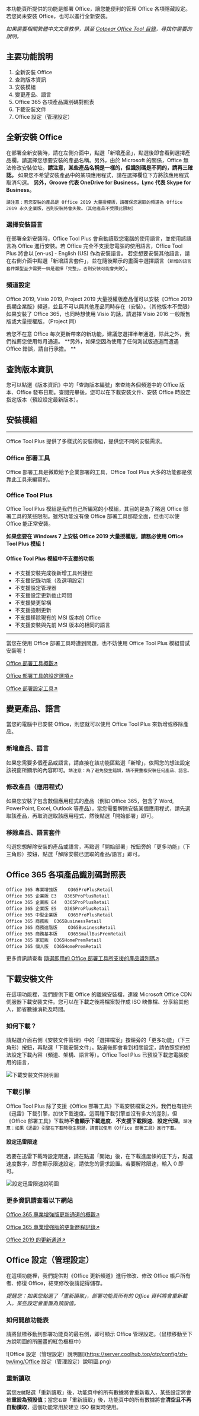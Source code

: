 本功能頁所提供的功能是部署 Office，讓您能便利的管理 Office 各項隱藏設定。若您尚未安裝 Office，也可以進行全新安裝。

*如果需要相關繁體中文文章教學，請至  [Cotpear Office Tool 目錄](https://www.cotpear.com/p/office-tool-taiwan-official-website.html)，尋找你需要的說明。*

## 主要功能說明

1. 全新安裝 Office
2. 查詢版本資訊
3. 安裝模組
4. 變更產品、語言
5. Office 365 各項產品識別碼對照表
6. 下載安裝文件
7. Office 設定（管理設定）

## 全新安裝 Office

在部署全新安裝時，請在左側介面中，點選「新增產品」，點選後即會看到選擇產品欄，請選擇您想要安裝的產品名稱。另外，由於 Microsoft 的關係，Office 無法修改安裝位址。**請注意，某些產品名稱是一樣的，但識別碼是不同的，請再三確認。**
如果您不希望安裝產品中的某項應用程式，請在選擇欄位下方將該應用程式取消勾選。
**另外，Groove 代表 OneDrive for Business，Lync 代表 Skype for Business。**

`請注意：若您安裝的產品是 Office 2019 大量授權版，請確保您選取的頻道為 Office 2019 永久企業版，否則安裝將會失敗。（其他產品不受限此限制）`

### 選擇安裝語言

在部署全新安裝時，Office Tool Plus 會自動讀取您電腦的使用語言，並使用該語言為 Office 進行安裝。若 Office 完全不支援您電腦的使用語言，Office Tool Plus 將會以 [en-us] - English (US) 作為安裝語言。
若您想要安裝其他語言，請在右側介面中點選「新增語言套件」，並在隨後顯示的畫面中選擇語言（`新增的語言套件類型至少需要一個是選擇「完整」，否則安裝可能會失敗`）。

### 頻道設定

Office 2019, Visio 2019, Project 2019 大量授權版產品僅可以安裝《Office 2019 長期企業版》頻道，並且不可以與其他產品同時存在（安裝）。（其他版本不受限）
如果安裝了 Office 365，也同時想使用 Visio 的話，請選擇 Visio 2016 一般販售版或大量授權版。（Project  同）

若您不在意 Office 每次更新帶來的新功能，建議您選擇半年通道，除此之外，我們推薦您使用每月通道。
**另外，如果您因為使用了任何測試版通道而遭遇 Office 錯誤，請自行承擔。 **

## 查詢版本資訊

您可以點選《版本資訊》中的「查詢版本編號」來查詢各個頻道中的 Office 版本、Office 發布日期。查閱完畢後，您可以在下載安裝文件、安裝 Office 時設定指定版本（預設設定最新版本）。

## 安裝模組
---

Office Tool Plus 提供了多樣式的安裝模組，提供您不同的安裝需求。

### Office 部署工具

Office 部署工具是微軟給予企業部署的工具，Office Tool Plus 大多的功能都是依靠此工具來編寫的。

### Office Tool Plus

Office Tool Plus 模組是我們自己所編寫的小模組，其目的是為了略過 Office 部署工具的某些限制。雖然功能沒有像 Office 部署工具那麼全面，但也可以使 Office 能正常安裝。

**如果您要在 Windows 7 上安裝 Office 2019 大量授權版，請務必使用 Office Tool Plus 模組！**

#### Office Tool Plus 模組中不支援的功能

- 不支援安裝完成後新增工具列捷徑
- 不支援記錄功能（及選項設定）
- 不支援設定管理器
- 不支援設定更新截止時間
- 不支援變更架構
- 不支援強制更新
- 不支援移除現有的 MSI 版本的 Office
- 不支援安裝與先前 MSI 版本的相同的語言

---

當您在使用 Office 部署工具時遭到問題，也不妨使用 Office Tool Plus 模組嘗試安裝喔！

[Office 部署工具概觀↗](https://aka.ms/ODT)

[Office 部署工具的設定選項↗](https://docs.microsoft.com/zh-tw/DeployOffice/configuration-options-for-the-office-2016-deployment-tool#product-element)

[Office 部署設定工具↗](https://config.office.com)


## 變更產品、語言

當您的電腦中已安裝 Office，則您就可以使用 Office Tool Plus 來新增或移除產品。

### 新增產品、語言

如果您需要多個產品或語言，請直接在該功能區點選「新增」，依照您的想法設定該視窗所顯示的內容即可。`請注意：為了避免發生錯誤，請不要重複安裝任何產品、語言。`

### 修改產品（應用程式）

如果您安裝了包含數個應用程式的產品（例如 Office 365，包含了 Word, PowerPoint, Excel, Outlook  等產品），當您需要解除安裝某個應用程式，請先選取該產品，再取消選取該應用程式，然後點選「開始部署」即可。

### 移除產品、語言套件

勾選您想解除安裝的產品或語言，再點選「開始部署」按鈕旁的「更多功能」（下三角形）按鈕，點選「解除安裝已選取的產品/語言」即可。

## Office 365 各項產品識別碼對照表

```
Office 365 專業增強版	O365ProPlusRetail
Office 365 企業版 E3	O365ProPlusRetail
Office 365 企業版 E4	O365ProPlusRetail
Office 365 企業版 E5	O365ProPlusRetail
Office 365 中型企業版	O365ProPlusRetail
Office 365 商務版	O365BusinessRetail
Office 365 商務進階版	O365BusinessRetail
Office 365 商務基本版	O365SmallBusPremRetail
Office 365 家庭版	O365HomePremRetail
Office 365 個人版	O365HomePremRetail
```

更多資訊請查看 [隨選即用的 Office 部署工具所支援的產品識別碼↗](https://docs.microsoft.com/zh-tw/office365/troubleshoot/administration/product-ids-supported-office-deployment-click-to-run)

## 下載安裝文件

在這項功能裡，我們提供下載 Office 的離線安裝檔，連線 Microsoft Office CDN 伺服器下載安裝文件。您可以在下載之後將檔案製作成 ISO 映像檔、分享給其他人，節省數據消耗及時間。

### 如何下載？

請點選介面右側《安裝文件管理》中的「選擇檔案」按鈕旁的「更多功能」（下三角形）按鈕，再點選「下載安裝文件」。點選後即會看到相關設定，請依照您的想法設定下載內容（頻道、架構、語言等）。Office Tool Plus 已預設下載您電腦使用的語言，

![下載安裝文件說明圖](https://server.coolhub.top/otp/config/zh-tw/img/下載安裝文件說明圖.png)

### 下載引擎

Office Tool Plus 除了支援《Office 部署工具》下載安裝檔案之外，我們也有提供《迅雷》下載引擎，加快下載速度。這兩種下載引擎並沒有多大的差別，但《Office 部署工具》下載時**不會顯示下載進度**、**不支援下載限速**、**設定代理**。`請注意：如果《迅雷》引擎在下載時發生問題，請嘗試使用《Office 部署工具》進行下載。`

#### 設定迅雷限速

若要在迅雷下載時設定限速，請在點選「開始」後，在下載進度條的正下方，點選速度數字，即會顯示限速設定，請依您的需求設置。若要解除限速，輸入 0 即可。

![設定迅雷限速說明圖](https://server.coolhub.top/otp/config/zh-tw/img/限速說明圖.png)

### 更多資訊請查看以下網站

[Office 365 專業增強版更新通道的概觀↗](https://docs.microsoft.com/zh-tw/DeployOffice/overview-of-update-channels-for-office-365-proplus)

[Office 365 專業增強版的更新歷程記錄↗](https://docs.microsoft.com/zh-tw/officeupdates/update-history-office365-proplus-by-date)

[Office 2019 的更新通道↗](https://docs.microsoft.com/zh-cn/DeployOffice/office2019/update#update-channel-for-office-2019)

## Office 設定（管理設定）

在這項功能裡，我們提供對《Office 更新頻道》進行修改、修改 Office 帳戶所有者、修復 Office，結束修改後請記得儲存。

*提醒您：如果您點選了「重新讀取」，部署功能頁所有的 Office 資料將會重新載入。某些設定會重置為預設值。*

### 如何開啟功能表

請將鼠標移動到部署功能頁的最右側，即可顯示 Office 管理設定。（鼠標移動至下方說明圖的所圈畫的紅色框框中）

![Office 設定（管理設定）說明圖](https://server.coolhub.top/otp/config/zh-tw/img/Office 設定（管理設定）說明圖.png)

### 重新讀取

當您`左鍵`點選「重新讀取」後，功能頁中的所有數據將會重新載入，某些設定將會被**重設為預設值**；當您`右鍵`「重新讀取」後，功能頁中的所有數據將會**清空且不再自動讀取**，這個功能常用於建立 ISO 檔案時使用。
